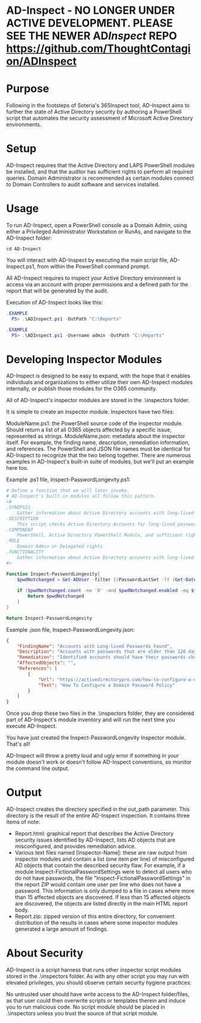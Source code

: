 # AD-Inspect - NO LONGER UNDER ACTIVE DEVELOPMENT. PLEASE SEE THE NEWER AD*Inspect* REPO https://github.com/ThoughtContagion/ADInspect

# Purpose
Following in the footsteps of Soteria's 365Inspect tool, AD-Inspect aims to further the state of Active Directory security by authoring a PowerShell script that automates the security assessment of Microsoft Active Directory environments.


# Setup
AD-Inspect requires that the Active Directory and LAPS PowerShell modules be installed, and that the auditor has sufficient rights to perform all required queries.
Domain Administrator is recommended as certain modules connect to Domain Controllers to audit software and services installed.


# Usage
To run AD-Inspect, open a PowerShell console as a Domain Admin, using either a Privileged Administrator Workstation or RunAs, and navigate to the AD-Inspect folder:
```
cd AD-Inspect
```
You will interact with AD-Inspect by executing the main script file, AD-Inspect.ps1, from within the PowerShell command prompt.

All AD-Inspect requires to inspect your Active Directory environment is access via an account with proper permissions and a defined path for the report that will be generated by the audit.

Execution of AD-Inspect looks like this:

```powershell
.EXAMPLE
  PS> .\ADInspect.ps1 -OutPath "C:\Reports"

.EXAMPLE
  PS> .\ADInspect.ps1 -Username admin -OutPath "C:\Reports"
```


# Developing Inspector Modules
AD-Inspect is designed to be easy to expand, with the hope that it enables individuals and organizations to either utilize their own AD-Inspect modules internally, or publish those modules for the O365 community.

All of AD-Inspect's inspector modules are stored in the .\inspectors folder.

It is simple to create an inspector module. Inspectors have two files:

ModuleName.ps1: the PowerShell source code of the inspector module. Should return a list of all O365 objects affected by a specific issue, represented as strings.
ModuleName.json: metadata about the inspector itself. For example, the finding name, description, remediation information, and references.
The PowerShell and JSON file names must be identical for AD-Inspect to recognize that the two belong together. There are numerous examples in AD-Inspect's built-in suite of modules, but we'll put an example here too.

Example .ps1 file, Inspect-PasswordLongevity.ps1:

```powershell
# Define a function that we will later invoke.
# AD-Inspect's built-in modules all follow this pattern.
<#
.SYNOPSIS
    Gather information about Active Directory accounts with long-lived passwords
.DESCRIPTION
    This script checks Active Directory Accounts for long-lived passwords and offers remediation steps
.COMPONENT
    PowerShell, Active Directory PowerShell Module, and sufficient rights to change admin accounts
.ROLE
    Domain Admin or Delegated rights
.FUNCTIONALITY
    Gather information about Active Directory accounts with long-lived passwords
#>

Function Inspect-PasswordLongevity{
    $pwdNotchanged = Get-ADUser -filter {(PasswordLastSet -lt (Get-Date).adddays(-120)) -and (PasswordNeverExpires -eq $false)} -Properties PasswordLastSet
    
    if ($pwdNotchanged.count -ne '0' -and $pwdNotchanged.enabled -eq $true){
        Return $pwdNotchanged
    }
}

Return Inspect-PasswordLongevity
```

Example .json file, Inspect-PasswordLongevity.json:

```json
{
	"FindingName": "Accounts with Long-lived Passwords Found",
	"Description": "Accounts with passwords that are older than 120 days were identified. Passwords that remain unchanged for long periods of time are more susceptable to being cracked",
	"Remediation": "Identified accounts should have their passwords changed. This can be accomplished by setting the 'Must change password at next logon' flag, or running the following PowerShell command: 'Get-ADUser -filter {(PasswordLastSet -lt (Get-Date).adddays(-120)) -and (PasswordNeverExpires -eq $false)} | Set-ADUser -ChangePasswordAtLogon $true'. Additionally, Group Policy Objects and Domain Password Policies should be enforced on all accounts.",
	"AffectedObjects": "",
	"References": [
		{
			"Url": "https://activedirectorypro.com/how-to-configure-a-domain-password-policy/",
			"Text": "How To Configure a Domain Password Policy"
		}
	]
}
```

Once you drop these two files in the .\inspectors folder, they are considered part of AD-Inspect's module inventory and will run the next time you execute AD-Inspect.

You have just created the Inspect-PasswordLongevity Inspector module. That's all!

AD-Inspect will throw a pretty loud and ugly error if something in your module doesn't work or doesn't follow AD-Inspect conventions, so monitor the command line output.


# Output
AD-Inspect creates the directory specified in the out_path parameter. This directory is the result of the entire AD-Inspect inspection. It contains three items of note:

 - Report.html: graphical report that describes the Active Directory security issues identified by AD-Inspect, lists AD objects that are misconfigured, and provides remediation advice.
 - Various text files named [Inspector-Name]: these are raw output from inspector modules and contain a list (one item per line) of misconfigured AD objects that contain the described security flaw. For example, if a module Inspect-FictionalPasswordSettings were to detect all users who do not have passwords, the file "Inspect-FictionalPasswordSettings" in the report ZIP would contain one user per line who does not have a password. This information is only dumped to a file in cases where more than 15 affected objects are discovered. If less than 15 affected objects are discovered, the objects are listed directly in the main HTML report body.
 - Report.zip: zipped version of this entire directory, for convenient distribution of the results in cases where some inspector modules generated a large amount of findings.


# About Security
AD-Inspect is a script harness that runs other inspector script modules stored in the .\inspectors folder. As with any other script you may run with elevated privileges, you should observe certain security hygiene practices:

No untrusted user should have write access to the AD-Inspect folder/files, as that user could then overwrite scripts or templates therein and induce you to run malicious code.
No script module should be placed in .\inspectors unless you trust the source of that script module.

